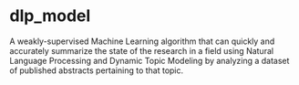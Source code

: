 # dlp_model
A weakly-supervised Machine Learning algorithm that can quickly and accurately summarize the state of the research in a field using Natural Language Processing and Dynamic Topic Modeling by analyzing a dataset of published abstracts pertaining to that topic.

